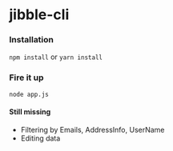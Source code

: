 # jibble-cli

### Installation
`npm install` or `yarn install`

### Fire it up
`node app.js`

#### Still missing
- Filtering by Emails, AddressInfo, UserName
- Editing data
